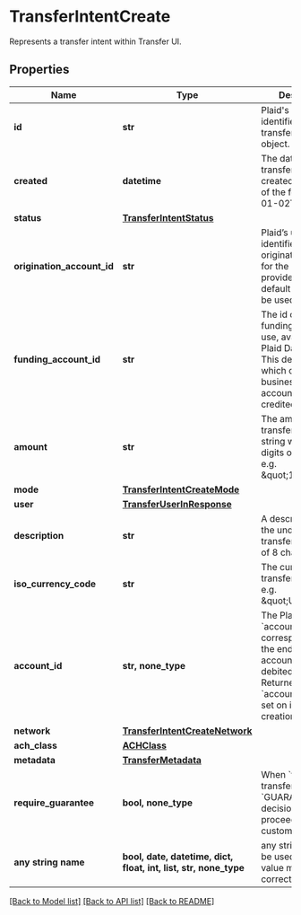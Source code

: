 # TransferIntentCreate

Represents a transfer intent within Transfer UI.

## Properties
Name | Type | Description | Notes
------------ | ------------- | ------------- | -------------
**id** | **str** | Plaid&#39;s unique identifier for the transfer intent object. | 
**created** | **datetime** | The datetime the transfer was created. This will be of the form &#x60;2006-01-02T15:04:05Z&#x60;. | 
**status** | [**TransferIntentStatus**](TransferIntentStatus.md) |  | 
**origination_account_id** | **str** | Plaid’s unique identifier for the origination account for the intent. If not provided, the default account will be used. | 
**funding_account_id** | **str** | The id of the funding account to use, available in the Plaid Dashboard. This determines which of your business checking accounts will be credited or debited. | 
**amount** | **str** | The amount of the transfer (decimal string with two digits of precision e.g. \&quot;10.00\&quot;). | 
**mode** | [**TransferIntentCreateMode**](TransferIntentCreateMode.md) |  | 
**user** | [**TransferUserInResponse**](TransferUserInResponse.md) |  | 
**description** | **str** | A description for the underlying transfer. Maximum of 8 characters. | 
**iso_currency_code** | **str** | The currency of the transfer amount, e.g. \&quot;USD\&quot; | 
**account_id** | **str, none_type** | The Plaid &#x60;account_id&#x60; corresponding to the end-user account that will be debited or credited. Returned only if &#x60;account_id&#x60; was set on intent creation. | [optional] 
**network** | [**TransferIntentCreateNetwork**](TransferIntentCreateNetwork.md) |  | [optional] 
**ach_class** | [**ACHClass**](ACHClass.md) |  | [optional] 
**metadata** | [**TransferMetadata**](TransferMetadata.md) |  | [optional] 
**require_guarantee** | **bool, none_type** | When &#x60;true&#x60;, the transfer requires a &#x60;GUARANTEED&#x60; decision by Plaid to proceed (Guarantee customers only). | [optional] 
**any string name** | **bool, date, datetime, dict, float, int, list, str, none_type** | any string name can be used but the value must be the correct type | [optional]

[[Back to Model list]](../README.md#documentation-for-models) [[Back to API list]](../README.md#documentation-for-api-endpoints) [[Back to README]](../README.md)


